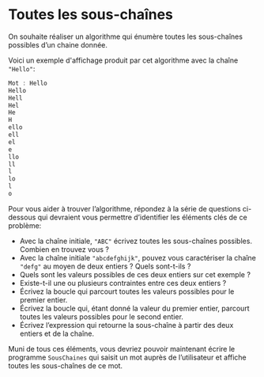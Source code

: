 # Toutes les sous-chaînes

On souhaite réaliser un algorithme qui énumère toutes les sous-chaînes possibles d’un chaine donnée. 

Voici un exemple d'affichage produit par cet algorithme avec la chaîne `"Hello"`:
```java
Mot : Hello
Hello
Hell
Hel
He
H
ello
ell
el
e
llo
ll
l
lo
l
o
```

Pour vous aider à trouver l’algorithme, répondez à la série de questions ci-dessous qui devraient vous permettre d’identifier les éléments clés de ce problème:
- Avec la chaîne initiale, `"ABC"` écrivez toutes les sous-chaînes possibles. Combien en trouvez vous ?
- Avec la chaîne initiale `"abcdefghijk"`, pouvez vous caractériser la chaîne `"defg"` au moyen de deux entiers ? Quels sont-t-ils ?
- Quels sont les valeurs possibles de ces deux entiers sur cet exemple ?
- Existe-t-il une ou plusieurs contraintes entre ces deux entiers ?
- Écrivez la boucle qui parcourt toutes les valeurs possibles pour le premier entier.
- Écrivez la boucle qui, étant donné la valeur du premier entier, parcourt toutes les valeurs possibles pour le second
entier.
- Écrivez l’expression qui retourne la sous-chaîne à partir des deux entiers et de la chaîne.

Muni de tous ces éléments, vous devriez pouvoir maintenant écrire le programme `SousChaines` qui saisit un mot auprès de l’utilisateur et affiche toutes les sous-chaînes de ce mot.
